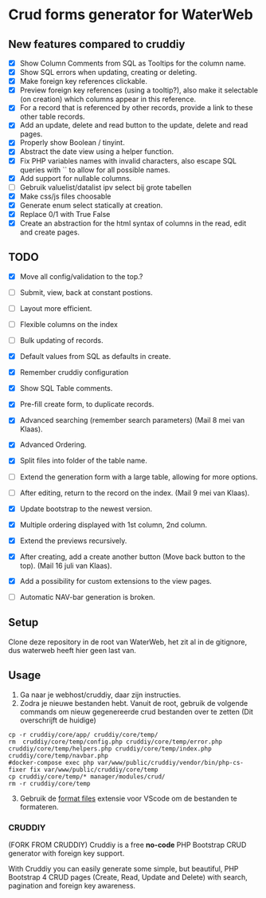 # Crud forms generator for WaterWeb

## New features compared to cruddiy
- [x] Show Column Comments from SQL as Tooltips for the column name.
- [x] Show SQL errors when updating, creating or deleting. 
- [x] Make foreign key references clickable.
- [x] Preview foreign key references (using a tooltip?), also make it selectable (on creation) which columns appear in this reference.
- [x] For a record that is referenced by other records, provide a link to these other table records.
- [x] Add an update, delete and read button to the update, delete and read pages.
- [x] Properly show Boolean / tinyint.
- [x] Abstract the date view using a helper function.
- [x] Fix PHP variables names with invalid characters, also escape SQL queries with `` to allow for all possible names.
- [x] Add support for nullable columns.
- [ ] Gebruik valuelist/datalist ipv select bij grote tabellen
- [x] Make css/js files choosable
- [x] Generate enum select statically at creation.
- [x] Replace 0/1 with True False
- [x] Create an abstraction for the html syntax of columns in the read, edit and create pages.

## TODO
- [x] Move all config/validation to the top.?
- [ ] Submit, view, back at constant postions.
- [ ] Layout more efficient.
- [ ] Flexible columns on the index
- [ ] Bulk updating of records.
- [x] Default values from SQL as defaults in create.
- [x] Remember cruddiy configuration
- [x] Show SQL Table comments.
- [x] Pre-fill create form, to duplicate records.
- [x] Advanced searching (remember search parameters) (Mail 8 mei van Klaas).
- [x] Advanced Ordering.
- [x] Split files into folder of the table name.
- [ ] Extend the generation form with a large table, allowing for more options.
- [ ] After editing, return to the record on the index. (Mail 9 mei van Klaas).
- [x] Update bootstrap to the newest version.
- [x] Multiple ordering displayed with 1st column, 2nd column.
- [x] Extend the previews recursively.
- [x] After creating, add a create another button (Move back button to the top). (Mail 16 juli van Klaas).
- [x] Add a possibility for custom extensions to the view pages.
- [ ] Automatic NAV-bar generation is broken.


## Setup
Clone deze repository in de root van WaterWeb, het zit al in de gitignore, dus waterweb heeft hier geen last van.

## Usage
1. Ga naar je webhost/cruddiy, daar zijn instructies. 
2. Zodra je nieuwe bestanden hebt. Vanuit de root, gebruik de volgende commands om nieuw gegenereerde crud bestanden over te zetten (Dit overschrijft de huidige)
```
cp -r cruddiy/core/app/ cruddiy/core/temp/
rm  cruddiy/core/temp/config.php cruddiy/core/temp/error.php cruddiy/core/temp/helpers.php cruddiy/core/temp/index.php cruddiy/core/temp/navbar.php
#docker-compose exec php var/www/public/cruddiy/vendor/bin/php-cs-fixer fix var/www/public/cruddiy/core/temp
cp cruddiy/core/temp/* manager/modules/crud/
rm -r cruddiy/core/temp
```
3. Gebruik de [format files](https://marketplace.visualstudio.com/items?itemName=jbockle.jbockle-format-files) extensie voor VScode om de bestanden te formateren.

### CRUDDIY
(FORK FROM CRUDDIY)
Cruddiy is a free **no-code**  PHP Bootstrap CRUD generator with foreign key support.

With Cruddiy you can easily generate some simple, but beautiful, PHP Bootstrap 4 CRUD pages (Create, Read, Update and Delete) with search, pagination and foreign key awareness.
